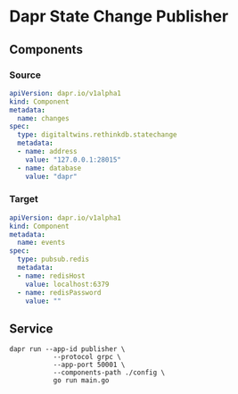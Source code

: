 # Dapr State Change Publisher 

## Components 

### Source 

```yaml
apiVersion: dapr.io/v1alpha1
kind: Component
metadata:
  name: changes
spec:
  type: digitaltwins.rethinkdb.statechange
  metadata:
  - name: address
    value: "127.0.0.1:28015"
  - name: database
    value: "dapr"
```

### Target

```yaml
apiVersion: dapr.io/v1alpha1
kind: Component
metadata:
  name: events
spec:
  type: pubsub.redis
  metadata:
  - name: redisHost
    value: localhost:6379
  - name: redisPassword
    value: ""
```

## Service 

```shell
dapr run --app-id publisher \
	       --protocol grpc \
	       --app-port 50001 \
	       --components-path ./config \
	       go run main.go
```